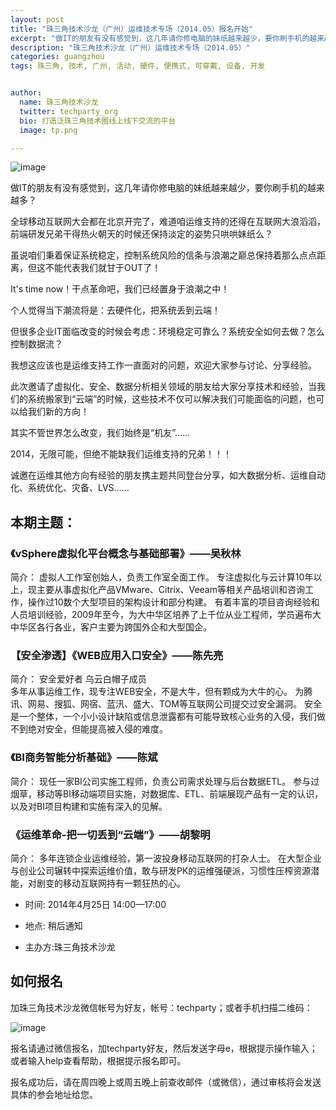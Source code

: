 ```yaml
---
layout: post
title: "珠三角技术沙龙（广州）运维技术专场（2014.05）报名开始"
excerpt: "做IT的朋友有没有感觉到，这几年请你修电脑的妹纸越来越少，要你刷手机的越来越多？全球移动互联网大会都在北京开完了，难道咱运维支持的还得在互联网大浪滔滔，前端研发兄弟干得热火朝天的时候还保持淡定的姿势只哄哄妹纸么？虽说咱们秉着保证系统稳定，控制系统风险的信条与浪潮之巅总保持着那么点点距离，但这不能代表我们就甘于OUT了！It's time now！干点革命吧，我们已经置身于浪潮之中！个人觉得当下潮流将是：去硬件化，把系统丢到云端！但很多企业IT面临改变的时候会考虑：环境稳定可靠么？系统安全如何去做？怎么控制数据流？我想这应该也是运维支持工作一直面对的问题，欢迎大家参与讨论、分享经验。此次邀请了虚拟化、安全、数据分析相关领域的朋友给大家分享技术和经验，当我们的系统搬家到“云端”的时候，这些技术不仅可以解决我们可能面临的问题，也可以给我们新的方向！其实不管世界怎么改变，我们始终是“机友”……2014，无限可能，但绝不能缺我们运维支持的兄弟！！！诚邀在运维其他方向有经验的朋友携主题共同登台分享，如大数据分析、运维自动化、系统优化、灾备、LVS……"
description: "珠三角技术沙龙（广州）运维技术专场（2014.05）"
categories: guangzhou
tags: 珠三角, 技术, 广州, 活动, 硬件, 便携式, 可穿戴, 设备, 开发


author:
  name: 珠三角技术沙龙
  twitter: techparty_org
  bio: 打造泛珠三角技术圈线上线下交流的平台
  image: tp.png

---
```


![image](http://www.tjhuake.com.img.800cdn.com/uploads/allimg/130726/1-130H61029400-L.jpg)


做IT的朋友有没有感觉到，这几年请你修电脑的妹纸越来越少，要你刷手机的越来越多？

全球移动互联网大会都在北京开完了，难道咱运维支持的还得在互联网大浪滔滔，前端研发兄弟干得热火朝天的时候还保持淡定的姿势只哄哄妹纸么？

虽说咱们秉着保证系统稳定，控制系统风险的信条与浪潮之巅总保持着那么点点距离，但这不能代表我们就甘于OUT了！

It's time now！干点革命吧，我们已经置身于浪潮之中！

个人觉得当下潮流将是：去硬件化，把系统丢到云端！

但很多企业IT面临改变的时候会考虑：环境稳定可靠么？系统安全如何去做？怎么控制数据流？

我想这应该也是运维支持工作一直面对的问题，欢迎大家参与讨论、分享经验。

此次邀请了虚拟化、安全、数据分析相关领域的朋友给大家分享技术和经验，当我们的系统搬家到“云端”的时候，这些技术不仅可以解决我们可能面临的问题，也可以给我们新的方向！

其实不管世界怎么改变，我们始终是“机友”……

2014，无限可能，但绝不能缺我们运维支持的兄弟！！！

诚邀在运维其他方向有经验的朋友携主题共同登台分享，如大数据分析、运维自动化、系统优化、灾备、LVS……


## 本期主题：

### 《vSphere虚拟化平台概念与基础部署》——吴秋林

简介：
 虚拟人工作室创始人，负责工作室全面工作。
专注虚拟化与云计算10年以上，现主要从事虚拟化产品VMware、Citrix、Veeam等相关产品培训和咨询工作，操作过10数个大型项目的架构设计和部分构建。
有着丰富的项目咨询经验和人员培训经验，2009年至今，为大中华区培养了上千位从业工程师，学员遍布大中华区各行各业，客户主要为跨国外企和大型国企。


### 【安全渗透】《WEB应用入口安全》——陈先亮

简介：
安全爱好者  乌云白帽子成员   
多年从事运维工作，现专注WEB安全，不是大牛，但有颗成为大牛的心。
为腾讯、网易、搜狐、网宿、蓝汛、盛大、TOM等互联网公司提交过安全漏洞。
安全是一个整体，一个小小设计缺陷或信息泄露都有可能导致核心业务的入侵，我们做不到绝对安全，但能提高被入侵的难度。


### 《BI商务智能分析基础》——陈斌

简介：
现任一家BI公司实施工程师，负责公司需求处理与后台数据ETL。
参与过烟草，移动等BI移动端项目实施，对数据库、ETL、前端展现产品有一定的认识，以及对BI项目构建和实施有深入的见解。


### 《运维革命-把一切丢到“云端”》——胡黎明

简介：
多年连锁企业运维经验，第一波投身移动互联网的打杂人士。
在大型企业与创业公司辗转中探索运维价值，敢与研发PK的运维强硬派，习惯性压榨资源潜能，对剧变的移动互联网持有一颗狂热的心。


*  时间: 2014年4月25日 14:00—17:00

*  地点: 稍后通知

*  主办方:珠三角技术沙龙


## 如何报名
加珠三角技术沙龙微信帐号为好友，帐号：techparty；或者手机扫描二维码：

![image](http://ww1.sinaimg.cn/large/61c18847gw1e9tzpizmjsj208c08cjs1.jpg)

报名请通过微信报名，加techparty好友，然后发送字母e，根据提示操作输入；或者输入help查看帮助，根据提示报名即可。

报名成功后，请在周四晚上或周五晚上前查收邮件（或微信），通过审核将会发送具体的参会地址给您。




